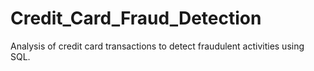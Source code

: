 # Credit_Card_Fraud_Detection
Analysis of credit card transactions to detect fraudulent activities using SQL.
